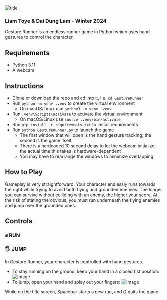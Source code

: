 ![title](https://github.com/lctoye/GestureRunner/assets/111930021/47400c5b-c43b-4a68-af5f-a33f4411644b)

### Liam Toye & Dai Dung Lam - Winter 2024

Gesture Runner is an endless runner game in Python which uses hand gestures to control the character.

## Requirements
- Python 3.11
- A webcam

## Instructions
- Clone or download the repo and cd into it, i.e. `cd GestureRunner`
- Run `python -m venv .venv` to create the virtual environment
    - On macOS/Linux use `python3 -m venv .venv`
- Run `.venv\Scripts\activate` to activate the virtual environment
    - On macOS/Linux use `source .venv/bin/activate`
- Run `pip install -r requirements.txt` to install requirements
- Run `python GestureRunner.py` to launch the game
    - The first window that will open is the hand gesture tracking; the second is the game itself
    - There is a hardcoded 10 second delay to let the webcam initialize; the actual time this takes is hardware-dependent
    - You may have to rearrange the windows to minimize overlapping
 
## How to Play
Gameplay is very straightforward. Your character endlessly runs towards the right while trying to avoid both flying and grounded enemies. The longer you can survive without colliding with an enemy, the higher your score. At the risk of stating the obvious, you must run underneath the flying enemies and jump over the grounded ones.

## Controls
### ✊ RUN
### 🖐️ JUMP
In Gesture Runner, your character is controlled with hand gestures.
- To stay running on the ground, keep your hand in a closed fist position:
  ![image](https://github.com/lctoye/GestureRunner/assets/111930021/fe53704f-94a9-4288-9766-bd37a937c216)
- To jump, open your hand and splay out your fingers:
  ![image](https://github.com/lctoye/GestureRunner/assets/111930021/312465be-99e8-4188-b2e5-25c12601e28c)

While on the title screen, Spacebar starts a new run, and Q quits the game.
